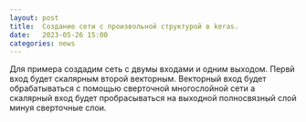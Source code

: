 ```yaml
---
layout: post
title:  Создание сети с произвольной структурой в keras.
date:   2023-05-26 15:00
categories: news
---
```


Для примера создадим сеть с двумы входами и одним выходом. Первй вход будет скалярным второй векторным. Векторный вход будет обрабатываться с помощью сверточной многослойной сети
а скалярный вход будет пробрасываться на выходной полносвязный слой минуя сверточные слои.


